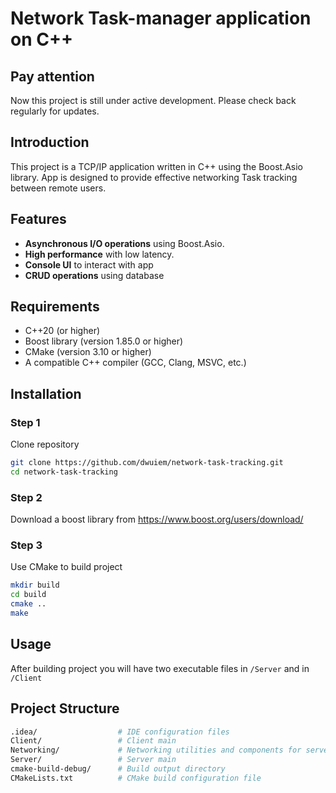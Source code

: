 # Network Task-manager application on C++

## Pay attention
Now this project is still under active development. Please check back regularly for updates.

## Introduction
This project is a TCP/IP application written in C++ using the Boost.Asio library. App is designed to provide effective networking Task tracking between remote users.

## Features
- **Asynchronous I/O operations** using Boost.Asio.
- **High performance** with low latency.
- **Console UI** to interact with app
- **CRUD operations** using database

## Requirements
- C++20 (or higher)
- Boost library (version 1.85.0 or higher)
- CMake (version 3.10 or higher)
- A compatible C++ compiler (GCC, Clang, MSVC, etc.)

## Installation
### Step 1
Clone repository
```sh
git clone https://github.com/dwuiem/network-task-tracking.git
cd network-task-tracking
```

### Step 2
Download a boost library from https://www.boost.org/users/download/

### Step 3
Use CMake to build project
``` sh
mkdir build
cd build
cmake ..
make
```
## Usage
After building project you will have two executable files in `/Server` and in `/Client`

## Project Structure
``` graphql
.idea/                  # IDE configuration files
Client/                 # Client main
Networking/             # Networking utilities and components for server and client
Server/                 # Server main
cmake-build-debug/      # Build output directory
CMakeLists.txt          # CMake build configuration file
```
